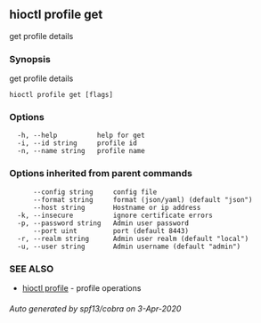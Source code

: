 ## hioctl profile get

get profile details

### Synopsis

get profile details

```
hioctl profile get [flags]
```

### Options

```
  -h, --help          help for get
  -i, --id string     profile id
  -n, --name string   profile name
```

### Options inherited from parent commands

```
      --config string     config file
      --format string     format (json/yaml) (default "json")
      --host string       Hostname or ip address
  -k, --insecure          ignore certificate errors
  -p, --password string   Admin user password
      --port uint         port (default 8443)
  -r, --realm string      Admin user realm (default "local")
  -u, --user string       Admin username (default "admin")
```

### SEE ALSO

* [hioctl profile](hioctl_profile.md)	 - profile operations

###### Auto generated by spf13/cobra on 3-Apr-2020
